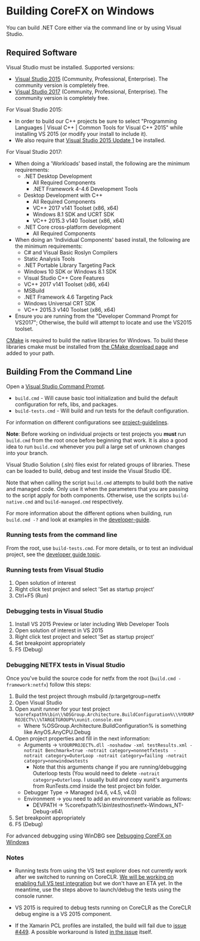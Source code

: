 Building CoreFX on Windows
==========================

You can build .NET Core either via the command line or by using Visual Studio.

## Required Software

Visual Studio must be installed. Supported versions:
* [Visual Studio 2015](https://www.visualstudio.com/vs/older-downloads/) (Community, Professional, Enterprise).  The community version is completely free.  
* [Visual Studio 2017](https://www.visualstudio.com/downloads/) (Community, Professional, Enterprise).  The community version is completely free.

For Visual Studio 2015:
* In order to build our C++ projects be sure to select "Programming Languages | Visual C++ | Common Tools for Visual C++ 2015" while installing VS 2015 (or modify your install to include it).
* We also require that [Visual Studio 2015 Update 1](https://www.visualstudio.com/en-us/news/vs2015-update1-vs.aspx) be installed.

For Visual Studio 2017:
* When doing a 'Workloads' based install, the following are the minimum requirements:
  * .NET Desktop Development
    * All Required Components
    * .NET Framework 4-4.6 Development Tools
  * Desktop Development with C++
    * All Required Components
    * VC++ 2017 v141 Toolset (x86, x64)
    * Windows 8.1 SDK and UCRT SDK
    * VC++ 2015.3 v140 Toolset (x86, x64)
  * .NET Core cross-platform development
    * All Required Components
* When doing an 'Individual Components' based install, the following are the minimum requirements:
  * C# and Visual Basic Roslyn Compilers
  * Static Analysis Tools
  * .NET Portable Library Targeting Pack
  * Windows 10 SDK or Windows 8.1 SDK
  * Visual Studio C++ Core Features
  * VC++ 2017 v141 Toolset (x86, x64)
  * MSBuild
  * .NET Framework 4.6 Targeting Pack
  * Windows Universal CRT SDK
  * VC++ 2015.3 v140 Toolset (x86, x64)
* Ensure you are running from the "Developer Command Prompt for VS2017"; Otherwise, the build will attempt to locate and use the VS2015 toolset.

[CMake](https://cmake.org/) is required to build the native libraries for Windows. To build these libraries cmake must be installed from [the CMake download page](https://cmake.org/download/#latest) and added to your path.

## Building From the Command Line

Open a [Visual Studio Command Prompt](http://msdn.microsoft.com/en-us/library/ms229859(v=vs.110).aspx).

- `build.cmd` - Will cause basic tool initialization and build the default configuration for refs, libs, and packages.
- `build-tests.cmd` - Will build and run tests for the default configuration.

For information on different configurations see [project-guidelines](../coding-guidelines/project-guidelines.md).

**Note**: Before working on individual projects or test projects you **must** run `build.cmd` from the root once before beginning that work. It is also a good idea to run `build.cmd` whenever you pull a large set of unknown changes into your branch.

Visual Studio Solution (.sln) files exist for related groups of libraries. These can be loaded to build, debug and test inside
the Visual Studio IDE.

Note that when calling the script `build.cmd` attempts to build both the native and managed code.
Only use it when the parameters that you are passing to the script apply for both components. Otherwise, use the scripts `build-native.cmd` and `build-managed.cmd` respectively.

For more information about the different options when building, run `build.cmd -?` and look at examples in the [developer-guide](../project-docs/developer-guide.md).

### Running tests from the command line

From the root, use `build-tests.cmd`.
For more details, or to test an individual project, see the [developer guide topic](https://github.com/dotnet/corefx/blob/master/Documentation/project-docs/developer-guide.md).

### Running tests from Visual Studio

1. Open solution of interest
2. Right click test project and select 'Set as startup project'
3. Ctrl+F5 (Run)

### Debugging tests in Visual Studio

1. Install VS 2015 Preview or later including Web Developer Tools
2. Open solution of interest in VS 2015
3. Right click test project and select 'Set as startup project'
4. Set breakpoint appropriately
5. F5 (Debug)

### Debugging NETFX tests in Visual Studio

Once you've build the source code for netfx from the root (`build.cmd -framework:netfx`) follow this steps:

1. Build the test project through msbuild /p:targetgroup=netfx
2. Open Visual Studio
3. Open xunit runner for your test project `%corefxpath%\bin\\%OSGroup.Architecture.BuildConfiguration%\\%YOURPROJECT%\\%TARGETGROUP%\xunit.console.exe`
    * Where %OSGroup.Architecture.BuildConfiguration% is something like AnyOS.AnyCPU.Debug
4. Open project properties and fill in the next information:
    * Arguments -> ```%YOURPROJECT%.dll -noshadow -xml testResults.xml -notrait Benchmark=true -notrait category=nonnetfxtests  -notrait category=OuterLoop -notrait category=failing -notrait category=nonwindowstests```
         * Note that this arguments change if you are running/debugging Outerloop tests (You would need to delete `-notrait category=Outerloop`. I usually build and copy xunit's arguments from RunTests.cmd inside the test project bin folder.
    * Debugger Type -> Managed (v4.6, v4.5, v4.0)
    * Environment -> you need to add an environment variable as follows:
         * DEVPATH -> %corefxpath%\bin\testhost\netfx-Windows_NT-Debug-x64\
5. Set breakpoint appropriately
6. F5 (Debug)

For advanced debugging using WinDBG see [Debugging CoreFX on Windows](https://github.com/dotnet/corefx/blob/master/Documentation/debugging/windows-instructions.md)

### Notes
* Running tests from using the VS test explorer does not currently work after we switched to running on CoreCLR. [We will be working on enabling full VS test integration](https://github.com/dotnet/corefx/issues/1318) but we don't have an ETA yet. In the meantime, use the steps above to launch/debug the tests using the console runner.

* VS 2015 is required to debug tests running on CoreCLR as the CoreCLR
debug engine is a VS 2015 component.

* If the Xamarin PCL profiles are installed, the build will fail due to [issue #449](https://github.com/dotnet/corefx/issues/449).  A possible workaround is listed [in the issue](https://github.com/dotnet/corefx/issues/449#issuecomment-95117040) itself.
